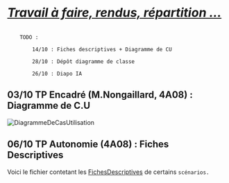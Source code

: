 # <u>*Travail à faire, rendus, répartition …*</u>

```text

    TODO :

        14/10 : Fiches descriptives + Diagramme de CU

        28/10 : Dépôt diagramme de classe

        26/10 : Diapo IA

```

## 03/10 TP Encadré (M.Nongaillard, 4A08) : Diagramme de C.U

![DiagrammeDeCasUtilisation](DiagrammeCasUtilisation2.png)

## 06/10 TP Autonomie (4A08) : Fiches Descriptives

Voici le fichier contetant les [FichesDescriptives](fichesDescriptives.md) de certains `scénarios.`
